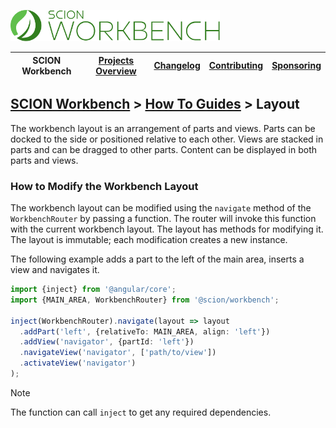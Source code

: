 <a href="/README.md"><img src="/resources/branding/scion-workbench-banner.svg" height="50" alt="SCION Workbench"></a>

| SCION Workbench | [Projects Overview][menu-projects-overview] | [Changelog][menu-changelog] | [Contributing][menu-contributing] | [Sponsoring][menu-sponsoring] |  
|-----------------|---------------------------------------------|-----------------------------|-----------------------------------|-------------------------------|

## [SCION Workbench][menu-home] > [How To Guides][menu-how-to] > Layout

The workbench layout is an arrangement of parts and views. Parts can be docked to the side or positioned relative to each other. Views are stacked in parts and can be dragged to other parts. Content can be displayed in both parts and views.

### How to Modify the Workbench Layout

The workbench layout can be modified using the `navigate` method of the `WorkbenchRouter` by passing a function. The router will invoke this function with the current workbench layout. The layout has methods for modifying it. The layout is immutable; each modification creates a new instance.

The following example adds a part to the left of the main area, inserts a view and navigates it.

```ts
import {inject} from '@angular/core';
import {MAIN_AREA, WorkbenchRouter} from '@scion/workbench';

inject(WorkbenchRouter).navigate(layout => layout
  .addPart('left', {relativeTo: MAIN_AREA, align: 'left'})
  .addView('navigator', {partId: 'left'})
  .navigateView('navigator', ['path/to/view'])
  .activateView('navigator')
);
```

> [!NOTE]
> The function can call `inject` to get any required dependencies.


[menu-how-to]: /docs/site/howto/how-to.md

[menu-home]: /README.md
[menu-projects-overview]: /docs/site/projects-overview.md
[menu-changelog]: /docs/site/changelog.md
[menu-contributing]: /CONTRIBUTING.md
[menu-sponsoring]: /docs/site/sponsoring.md
